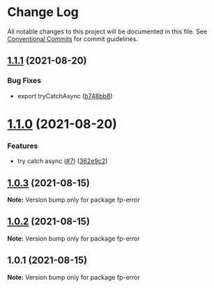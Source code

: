# Change Log

All notable changes to this project will be documented in this file.
See [Conventional Commits](https://conventionalcommits.org) for commit guidelines.

## [1.1.1](https://github.com/kobiburnley/chain-error/compare/fp-error@1.1.0...fp-error@1.1.1) (2021-08-20)


### Bug Fixes

* export tryCatchAsync ([b748bb8](https://github.com/kobiburnley/chain-error/commit/b748bb8c822fa43f7a3b6958e7b219c471093c23))





# [1.1.0](https://github.com/kobiburnley/chain-error/compare/fp-error@1.0.3...fp-error@1.1.0) (2021-08-20)


### Features

* try catch async ([#7](https://github.com/kobiburnley/chain-error/issues/7)) ([362e9c2](https://github.com/kobiburnley/chain-error/commit/362e9c2ae199aa7ea7cc2c09a6507ae8c316cc1c))





## [1.0.3](https://github.com/kobiburnley/chain-error/compare/fp-error@1.0.2...fp-error@1.0.3) (2021-08-15)

**Note:** Version bump only for package fp-error





## [1.0.2](https://github.com/kobiburnley/chain-error/compare/fp-error@1.0.1...fp-error@1.0.2) (2021-08-15)

**Note:** Version bump only for package fp-error





## 1.0.1 (2021-08-15)

**Note:** Version bump only for package fp-error
